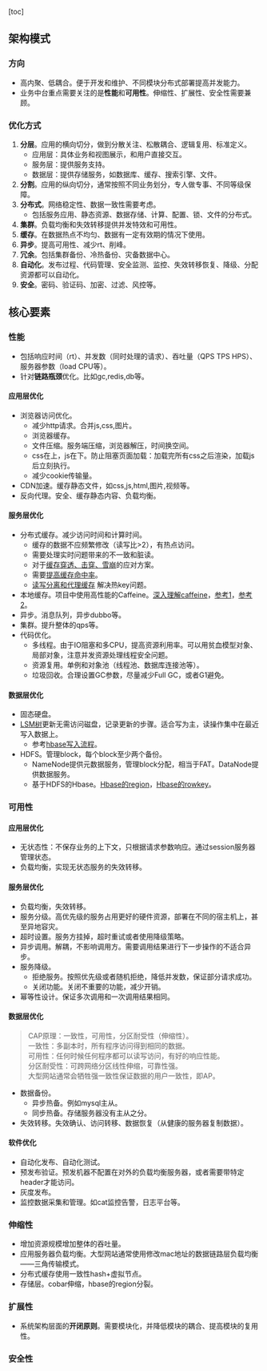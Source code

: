 [toc]
## 架构模式 ##
### 方向 ###
- 高内聚、低耦合。便于开发和维护、不同模块分布式部署提高并发能力。
- 业务中台重点需要关注的是**性能**和**可用性**。伸缩性、扩展性、安全性需要兼顾。

### 优化方式 ###
1. **分层**。应用的横向切分，做到分散关注、松散耦合、逻辑复用、标准定义。
    - 应用层：具体业务和视图展示，和用户直接交互。
    - 服务层：提供服务支持。
    - 数据层：提供存储服务，如数据库、缓存、搜索引擎、文件。
2. **分割**。应用的纵向切分，通常按照不同业务划分，专人做专事、不同等级保障。
3. **分布式**。网络稳定性、数据一致性需要考虑。
    - 包括服务应用、静态资源、数据存储、计算、配置、锁、文件的分布式。
4. **集群**。负载均衡和失效转移提供并发特效和可用性。
5. **缓存**。在数据热点不均匀、数据有一定有效期的情况下使用。
6. **异步**。提高可用性、减少rt、削峰。
7. **冗余**。包括集群备份、冷热备份、灾备数据中心。
8. **自动化**。发布过程、代码管理、安全监测、监控、失效转移恢复、降级、分配资源都可以自动化。
9. **安全**。密码、验证码、加密、过滤、风控等。

## 核心要素 ##
### 性能 ###
- 包括响应时间（rt）、并发数（同时处理的请求）、吞吐量（QPS TPS HPS）、服务器参数（load CPU等）。
- 针对**链路瓶颈**优化。比如gc,redis,db等。

#### 应用层优化 ####
- 浏览器访问优化。
    - 减少http请求。合并js,css,图片。
    - 浏览器缓存。
    - 文件压缩。服务端压缩，浏览器解压，时间换空间。
    - css在上，js在下。防止阻塞页面加载：加载完所有css之后渲染，加载js后立刻执行。
    - 减少cookie传输量。
- CDN加速。缓存静态文件，如css,js,html,图片,视频等。
- 反向代理。安全、缓存静态内容、负载均衡。

#### 服务层优化 ####
- 分布式缓存。减少访问时间和计算时间。
    - 缓存的数据不应频繁修改（读写比>2），有热点访问。
    - 需要处理实时问题带来的不一致和脏读。
    - 对于[缓存穿透、击穿、雪崩](https://juejin.im/post/5b849878e51d4538c77a974a)的应对方案。
    - 需要[提高缓存命中率](https://www.cnblogs.com/dinglang/p/6117309.html)。
    - [读写分离和代理缓存](https://mp.weixin.qq.com/s/3mw5kliTo-4Pzq-PH-ly1w) 解决热key问题。
- 本地缓存。项目中使用高性能的Caffeine。[深入理解caffeine](https://www.cnblogs.com/liujinhua306/p/9808500.html)，[参考1](https://www.jianshu.com/p/ba2ac225836d)，[参考2](https://www.itcodemonkey.com/article/9498.html)。
- 异步。消息队列，异步dubbo等。
- 集群。提升整体的qps等。
- 代码优化。
    - 多线程。由于IO阻塞和多CPU，提高资源利用率。可以用贫血模型对象、局部对象，注意并发资源处理线程安全问题。
    - 资源复用。单例和对象池（线程池、数据库连接池等）。
    - 垃圾回收。合理设置GC参数，尽量减少Full GC，或者G1避免。

#### 数据层优化 ####
- 固态硬盘。
- [LSM树](https://juejin.im/post/5bbbf7615188255c59672125)更新无需访问磁盘，记录更新的步骤。适合写为主，读操作集中在最近写入数据上。
  - 参考[hbase写入流程](https://blog.csdn.net/qq_40369829/article/details/102729670)。
- HDFS。管理block，每个block至少两个备份。
    - NameNode提供元数据服务，管理block分配，相当于FAT。DataNode提供数据服务。
    - 基于HDFS的Hbase。[Hbase的region](https://blog.csdn.net/wyl9527/article/details/78479381)，[Hbase的rowkey](https://blog.csdn.net/javajxz008/article/details/51892967)。

### 可用性 ###
#### 应用层优化 ####
- 无状态性：不保存业务的上下文，只根据请求参数响应。通过session服务器管理状态。
- 负载均衡，实现无状态服务的失效转移。

#### 服务层优化 ####
- 负载均衡，失效转移。
- 服务分级。高优先级的服务占用更好的硬件资源，部署在不同的宿主机上，甚至异地容灾。
- 超时设置。服务方挂掉，超时重试或者使用降级策略。
- 异步调用。解耦，不影响调用方。需要调用结果进行下一步操作的不适合异步。
- 服务降级。
    - 拒绝服务。按照优先级或者随机拒绝，降低并发数，保证部分请求成功。
    - 关闭功能。关闭不重要的功能，减少开销。
- 幂等性设计。保证多次调用和一次调用结果相同。

#### 数据层优化 ####
> CAP原理：一致性，可用性，分区耐受性（伸缩性）。<br>
> 一致性：多副本时，所有程序访问得到相同的数据。<br>
> 可用性：任何时候任何程序都可以读写访问，有好的响应性能。<br>
> 分区耐受性：可跨网络分区线性伸缩，可靠性强。<br>
> 大型网站通常会牺牲强一致性保证数据的用户一致性，即AP。

- 数据备份。
    - 异步热备。例如mysql主从。
    - 同步热备。存储服务器没有主从之分。
- 失效转移。失效确认、访问转移、数据恢复（从健康的服务器复制数据）。

#### 软件优化 ####
- 自动化发布、自动化测试。
- 预发布验证。预发机器不配置在对外的负载均衡服务器，或者需要带特定header才能访问。
- 灰度发布。
- 监控数据采集和管理。如cat监控告警，日志平台等。

### 伸缩性 ###
- 增加资源规模增加整体的吞吐量。
- 应用服务器负载均衡。大型网站通常使用修改mac地址的数据链路层负载均衡——三角传输模式。
- 分布式缓存使用一致性hash+虚拟节点。
- 存储层。cobar伸缩，hbase的region分裂。

### 扩展性 ###
- 系统架构层面的**开闭原则**。需要模块化，并降低模块的耦合、提高模块的复用性。

### 安全性 ###